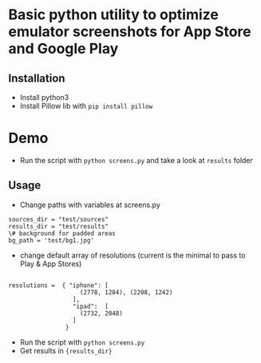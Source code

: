 # Basic python utility to optimize emulator screenshots for App Store and Google Play

## Installation 
- Install python3
- Install Pillow lib with ```pip install pillow```

# Demo 
- Run the script with ```python screens.py``` and take a look at ```results``` folder

## Usage 

- Change paths with variables at screens.py
```
sources_dir = "test/sources"
results_dir = "test/results"
\# background for padded areas
bg_path = 'test/bg1.jpg'
```
- change default array of resolutions (current is the minimal to pass to Play & App Stores)
```

resolutions =  { "iphone": [
                    (2778, 1284), (2208, 1242)
                  ],
                  "ipad":  [
                    (2732, 2048)
                  ] 
                }
```

- Run the script with ```python screens.py```
- Get results in ```{results_dir}```